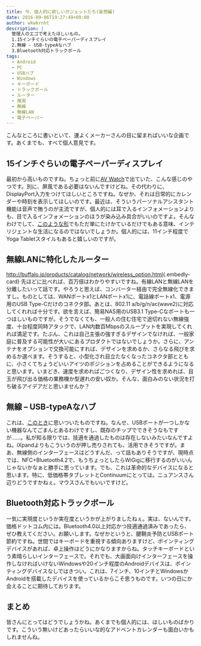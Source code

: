 ```yaml
---
title: 今、個人的に欲しいガジェットたち(妄想編)
date: 2016-09-06T19:27:49+09:00
author: wkwkrnht
description: |
  管理人のエゴで考えたほしいもの。
  1.15インチぐらいの電子ペーパーディスプレイ
  2.無線 - USB-typeAなハブ
  3.Bluetooth対応トラックボール
tags:
  - Android
  - PC
  - USBハブ
  - Windows
  - キーボード
  - トラックボール
  - ルーター
  - 推測
  - 無線
  - 無線LAN
  - 電子ペーパー
---
```

こんなところに書いといて、運よくメーカーさんの目に留まればいいな企画です。あくまでも、すべて個人意見です。

## 15インチぐらいの電子ペーパーディスプレイ

最初から高いものですね。ちょっと前に[AV Watch](http://av.watch.impress.co.jp/docs/news/1008900.html)で出ていた、こんな感じのやつです。別に、屏風である必要はないんですけどね。その代わりに、DisplayPort入力をつけてほしいところですね。なぜか、それは日常的にカレンダーや時刻を表示してほしいのです。最近は、そういうパーソナルアシスタント機能は音声で賄うのが主流ですが、個人的には耳で入るインフォメーションよりも、目で入るインフォメーションのほうが染み込み具合がいいのですよ。そんなわけでして、[このような形](http://akiba-pc.watch.impress.co.jp/docs/column/kaizo/736999.html)でもただ単にたけかているだけでもある意味、インテリジェントな生活になるのではないでしょうか。個人的には、11インチ程度でYoga Tabletスタイルもあると嬉しいのですが。

## 無線LANに特化したルーター

<http://buffalo.jp/products/catalog/network/wireless_option.html>{.embedly-card}
先ほどに比べれば、百万倍はわかりやすいですね。有線LANと無線LANを分離したいって話です。やろうと思えば、コンバーター経由で完全無線化できますし。ものとしては、WANポートx1とLANポートx1に、電話線ポートx1、電源用のUSB Type-Cだけのコネクタ部。あとは、802.11 a/b/g/n/ac(wave2)に対応してくれれば十分です。欲を言えば、簡易NAS用のUSB3.1 Type-Cなポートも一つほしいものですが。そうでなくても、一般人の住む住宅で途切れない無線強度、十台程度同時アタックで、LAN内数百Mbpsのスループットを実現してくれれば満足です。たぶん、これは自己主張の強すぎるデザインでなければ、一般家庭に普及する可能性が大いにあるプロダクトではないでしょうか。さらに、アンテナをオプションで交換可能にすれば、デザインを求めるか、さらなる飛びを求めるか選べます。そうすると、小型化され目立たなくなったコネクタ部とともに、小さくてちょうどいいアイツのポジションを占めることができるようになると思います。いまどき、速度を求めればごつくなり、デザイン性を求めれば、目玉が飛び出る価格の業務機か型遅れの安い奴か。そんな、面白みのない状況を打ち破るアイデアだと思いませんか？

## 無線 &#8211; USB-typeAなハブ

これは、[このとき](http://wkwkrnht.gegahost.net/windows/tablet/wdp-073-1g16g-10bt/190)に思いついたものですね。なんせ、USBポートが一つしかない機器なんてごまんとあるわけですし、既存のチップでできそうなもですが……。私が知る限りでは、技適を通過したものは存在しないみたいなんですよね。iXpandよりもこういうのが押し売りされても、活用できそうですが。まあ、無線側のインターフェースはどうすんだ、って話もありそうですが、現時点では、NFC+Bluetooth4.2で、もうちょっとしたらWiGigに移行するのがいいんじゃないかなぁと勝手に思っています。でも、これは革命的なデバイスになると思います。特に、低価格帯タブレットとContinuumにとっては。ニュアンスさん辺りどうですかねぇ。マウスさんでもいいですけど。

## Bluetooth対応トラックボール

一気に実現度というか実在度というかが上がりましたねぇ。実は、ないんです。価格ドットコム内には。Bluetooth4.0以上対応かつ技適通過済みであったら、ぜひ教えてください。お願いします。なぜかというと、腱鞘炎予防とUSBポート節約ですね。世間ではキーボードを重視する傾向ありますけど、ポインティングデバイスがあれば、卓上操作はどうにかなりますからね。タッチキーボードという素晴らしいインターフェースで。それでも、大画面向けインターフェースを操作しなければいけないWindowsや20インチ程度のAndroidデバイスは、ポインティングデバイスなしではきつい。これは、7インチ、10インチとWindowsかAndroidを搭載したデバイスを使っているからこそ思うものです。いつの日にか会えることに期待しております。

## まとめ

皆さんにとってはどうでしょうかね。あくまでも個人的には、ほしいものばかりです。こういう無いけどあったらいいな的なアドベントカレンダーも面白いかもしれませんね。